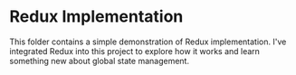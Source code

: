 
# Redux Implementation

This folder contains a simple demonstration of Redux implementation. I've integrated Redux into this project to explore how it works and learn something new about global state management.
